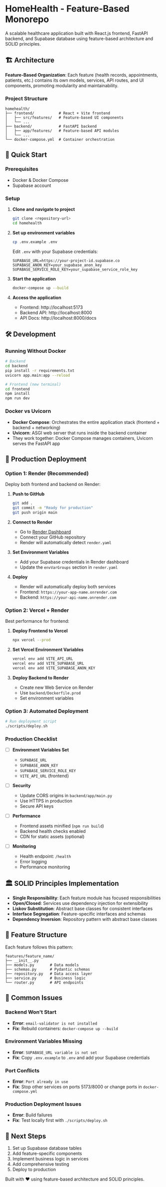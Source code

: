 # HomeHealth - Feature-Based Monorepo

A scalable healthcare application built with React.js frontend, FastAPI backend, and Supabase database using feature-based architecture and SOLID principles.

## 🏗️ Architecture

**Feature-Based Organization**: Each feature (health records, appointments, patients, etc.) contains its own models, services, API routes, and UI components, promoting modularity and maintainability.

### Project Structure
```
homehealth/
├── frontend/           # React + Vite frontend
│   ├── src/features/   # Feature-based UI components
│   └── ...
├── backend/            # FastAPI backend
│   ├── app/features/   # Feature-based API modules
│   └── ...
└── docker-compose.yml  # Container orchestration
```

## 🚀 Quick Start

### Prerequisites
- Docker & Docker Compose
- Supabase account

### Setup

1. **Clone and navigate to project**
   ```bash
   git clone <repository-url>
   cd homehealth
   ```

2. **Set up environment variables**
   ```bash
   cp .env.example .env
   ```
   
   Edit `.env` with your Supabase credentials:
   ```env
   SUPABASE_URL=https://your-project-id.supabase.co
   SUPABASE_ANON_KEY=your_supabase_anon_key
   SUPABASE_SERVICE_ROLE_KEY=your_supabase_service_role_key
   ```

3. **Start the application**
   ```bash
   docker-compose up --build
   ```

4. **Access the application**
   - Frontend: http://localhost:5173
   - Backend API: http://localhost:8000
   - API Docs: http://localhost:8000/docs

## 🛠️ Development

### Running Without Docker
```bash
# Backend
cd backend
pip install -r requirements.txt
uvicorn app.main:app --reload

# Frontend (new terminal)
cd frontend
npm install
npm run dev
```

### Docker vs Uvicorn
- **Docker Compose**: Orchestrates the entire application stack (frontend + backend + networking)
- **Uvicorn**: ASGI web server that runs inside the backend container
- They work together: Docker Compose manages containers, Uvicorn serves the FastAPI app

## 🚀 Production Deployment

### **Option 1: Render (Recommended)**
Deploy both frontend and backend on Render:

1. **Push to GitHub**
   ```bash
   git add .
   git commit -m "Ready for production"
   git push origin main
   ```

2. **Connect to Render**
   - Go to [Render Dashboard](https://dashboard.render.com)
   - Connect your GitHub repository
   - Render will automatically detect `render.yaml`

3. **Set Environment Variables**
   - Add your Supabase credentials in Render dashboard
   - Update the `envVarGroups` section in `render.yaml`

4. **Deploy**
   - Render will automatically deploy both services
   - Frontend: `https://your-app-name.onrender.com`
   - Backend: `https://your-api-name.onrender.com`

### **Option 2: Vercel + Render**
Best performance for frontend:

1. **Deploy Frontend to Vercel**
   ```bash
   npx vercel --prod
   ```
   
2. **Set Vercel Environment Variables**
   ```bash
   vercel env add VITE_API_URL
   vercel env add VITE_SUPABASE_URL
   vercel env add VITE_SUPABASE_ANON_KEY
   ```

3. **Deploy Backend to Render**
   - Create new Web Service on Render
   - Use `backend/Dockerfile.prod`
   - Set environment variables

### **Option 3: Automated Deployment**
```bash
# Run deployment script
./scripts/deploy.sh
```

### **Production Checklist**

- [ ] **Environment Variables Set**
  - `SUPABASE_URL`
  - `SUPABASE_ANON_KEY` 
  - `SUPABASE_SERVICE_ROLE_KEY`
  - `VITE_API_URL` (frontend)

- [ ] **Security**
  - Update CORS origins in `backend/app/main.py`
  - Use HTTPS in production
  - Secure API keys

- [ ] **Performance**
  - Frontend assets minified (`npm run build`)
  - Backend health checks enabled
  - CDN for static assets (optional)

- [ ] **Monitoring**
  - Health endpoint: `/health`
  - Error logging
  - Performance monitoring

## 🏛️ SOLID Principles Implementation

- **Single Responsibility**: Each feature module has focused responsibilities
- **Open/Closed**: Services use dependency injection for extensibility
- **Liskov Substitution**: Abstract base classes for consistent interfaces
- **Interface Segregation**: Feature-specific interfaces and schemas
- **Dependency Inversion**: Repository pattern with abstract base classes

## 📁 Feature Structure
Each feature follows this pattern:
```
features/feature_name/
├── __init__.py
├── models.py       # Data models
├── schemas.py      # Pydantic schemas
├── repository.py   # Data access layer
├── service.py      # Business logic
└── router.py       # API endpoints
```

## 🔧 Common Issues

### Backend Won't Start
- **Error**: `email-validator is not installed`
- **Fix**: Rebuild containers: `docker-compose up --build`

### Environment Variables Missing
- **Error**: `SUPABASE_URL variable is not set`
- **Fix**: Copy `.env.example` to `.env` and add your Supabase credentials

### Port Conflicts
- **Error**: `Port already in use`
- **Fix**: Stop other services on ports 5173/8000 or change ports in `docker-compose.yml`

### Production Deployment Issues
- **Error**: Build failures
- **Fix**: Test locally first with `./scripts/deploy.sh`

## 🚀 Next Steps

1. Set up Supabase database tables
2. Add feature-specific components
4. Implement business logic in services
5. Add comprehensive testing
6. Deploy to production

Built with ❤️ using feature-based architecture and SOLID principles. 
